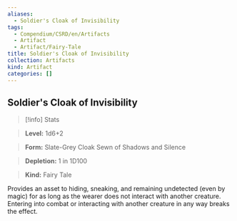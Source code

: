```yaml
---
aliases:
  - Soldier's Cloak of Invisibility
tags:
  - Compendium/CSRD/en/Artifacts
  - Artifact
  - Artifact/Fairy-Tale
title: Soldier's Cloak of Invisibility
collection: Artifacts
kind: Artifact
categories: []
---
```

## Soldier's Cloak of Invisibility    
>[!info] Stats    
> **Level:** 1d6+2    
> **Form:** Slate-Grey Cloak Sewn of Shadows and Silence    
> **Depletion:** 1 in 1D100    
> **Kind:** Fairy Tale  
    
Provides an asset to hiding, sneaking, and remaining undetected (even by magic) for as long as the wearer does not interact with another creature. Entering into combat or interacting with another creature in any way breaks the effect.